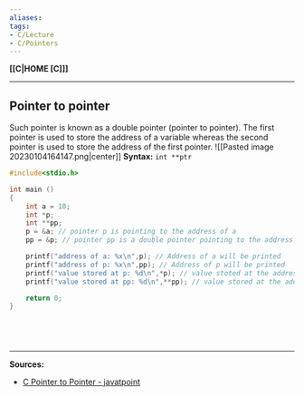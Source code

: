 ```yaml
---
aliases:
tags:
- C/Lecture
- C/Pointers
---
```

**[[C|HOME [C]]]**

---
## Pointer to pointer
Such pointer is known as a double pointer (pointer to pointer). The first pointer is used to store the address of a variable whereas the second pointer is used to store the address of the first pointer. ![[Pasted image 20230104164147.png|center]]
**Syntax:** `int **ptr`
```C
#include<stdio.h>

int main ()
{
    int a = 10;
    int *p;
    int **pp; 
    p = &a; // pointer p is pointing to the address of a
    pp = &p; // pointer pp is a double pointer pointing to the address of pointer p

    printf("address of a: %x\n",p); // Address of a will be printed 
    printf("address of p: %x\n",pp); // Address of p will be printed
    printf("value stored at p: %d\n",*p); // value stoted at the address contained by p i.e. 10 will be printed
    printf("value stored at pp: %d\n",**pp); // value stored at the address contained by the pointer stoyred at pp

    return 0;
}
```

<br>

# 
---
**Sources:**
- [C Pointer to Pointer - javatpoint](https://www.javatpoint.com/c-pointer-to-pointer)